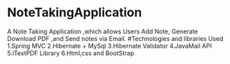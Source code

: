 # NoteTakingApplication
A Note Taking Application ,which allows Users Add Note, Generate Download PDF ,and Send notes via Email. 
#Technologies and libraries Used
1.Spring MVC
2.Hibernate + MySql
3.Hibernate Validator
4.JavaMail API
5.iTextPDF Library
6.Html,css and BootStrap
